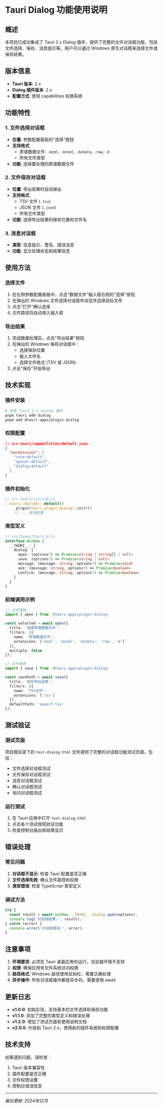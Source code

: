# Tauri Dialog 功能使用说明

## 概述

本项目已成功集成了 Tauri 2.x Dialog 插件，提供了完整的文件对话框功能，包括文件选择、保存、消息提示等。用户可以通过 Windows 原生对话框来选择文件或保存结果。

## 版本信息

- **Tauri 版本**: 2.x
- **Dialog 插件版本**: 2.x
- **配置方式**: 使用 capabilities 权限系统

## 功能特性

### 1. 文件选择对话框
- **位置**: 参数配置面板的"选择"按钮
- **支持格式**: 
  - 质谱数据文件: `.mzml`, `.mzxml`, `.mzdata`, `.raw`, `.d`
  - 所有文件类型
- **功能**: 选择要处理的质谱数据文件

### 2. 文件保存对话框
- **位置**: 导出结果时自动弹出
- **支持格式**:
  - TSV 文件 (`.tsv`)
  - JSON 文件 (`.json`)
  - 所有文件类型
- **功能**: 选择导出结果的保存位置和文件名

### 3. 消息对话框
- **类型**: 信息提示、警告、错误消息
- **功能**: 显示处理状态和结果信息

## 使用方法

### 选择文件
1. 在左侧参数配置面板中，点击"数据文件"输入框右侧的"选择"按钮
2. 在弹出的 Windows 文件选择对话框中浏览并选择目标文件
3. 点击"打开"确认选择
4. 文件路径将自动填入输入框

### 导出结果
1. 完成数据处理后，点击"导出结果"按钮
2. 在弹出的 Windows 保存对话框中：
   - 选择保存位置
   - 输入文件名
   - 选择文件格式 (TSV 或 JSON)
3. 点击"保存"开始导出

## 技术实现

### 插件安装
```bash
# 安装 Tauri 2.x dialog 插件
pnpm tauri add dialog
pnpm add @tauri-apps/plugin-dialog
```

### 权限配置
```json
// src-tauri/capabilities/default.json
{
  "permissions": [
    "core:default",
    "opener:default",
    "dialog:default"
  ]
}
```

### 插件初始化
```rust
// src-tauri/src/lib.rs
::tauri::Builder::default()
    .plugin(tauri_plugin_dialog::init())
    // ... 其他配置
```

### 类型定义
```typescript
// src/types/tauri.d.ts
interface Window {
  __TAURI__: {
    dialog: {
      open: (options?) => Promise<string | string[] | null>
      save: (options?) => Promise<string | null>
      message: (message: string, options?) => Promise<void>
      ask: (message: string, options?) => Promise<boolean>
      confirm: (message: string, options?) => Promise<boolean>
    }
  }
}
```

### 前端调用示例
```typescript
// 文件选择
import { open } from '@tauri-apps/plugin-dialog'

const selected = await open({
  title: '选择质谱数据文件',
  filters: [{
    name: '质谱数据文件',
    extensions: ['mzml', 'mzxml', 'mzdata', 'raw', 'd']
  }],
  multiple: false
});

// 文件保存
import { save } from '@tauri-apps/plugin-dialog'

const savePath = await save({
  title: '保存导出结果',
  filters: [{
    name: 'TSV文件',
    extensions: ['tsv']
  }],
  defaultPath: 'export.tsv'
});
```

## 测试验证

### 测试页面
项目根目录下的 `test-dialog.html` 文件提供了完整的对话框功能测试页面，包括：
- 文件选择对话框测试
- 文件保存对话框测试
- 消息对话框测试
- 确认对话框测试
- 询问对话框测试

### 运行测试
1. 在 Tauri 应用中打开 `test-dialog.html`
2. 点击各个测试按钮验证功能
3. 检查控制台输出和结果显示

## 错误处理

### 常见问题
1. **对话框不显示**: 检查 Tauri 配置是否正确
2. **文件选择失败**: 确认文件路径和权限
3. **类型错误**: 检查 TypeScript 类型定义

### 调试方法
```typescript
try {
  const result = await window.__TAURI__.dialog.open(options);
  console.log('对话框结果:', result);
} catch (error) {
  console.error('对话框错误:', error);
}
```

## 注意事项

1. **环境要求**: 必须在 Tauri 桌面应用中运行，浏览器环境不支持
2. **权限**: 确保应用有文件系统访问权限
3. **路径格式**: Windows 路径使用反斜杠，需要正确处理
4. **异步操作**: 所有对话框操作都是异步的，需要使用 await

## 更新日志

- **v1.0.0**: 初始实现，支持基本的文件选择和保存功能
- **v1.1.0**: 添加了完整的类型定义和错误处理
- **v1.2.0**: 增加了测试页面和使用说明文档
- **v2.0.0**: 升级到 Tauri 2.x，使用新的插件系统和权限配置

## 技术支持

如果遇到问题，请检查：
1. Tauri 版本兼容性
2. 插件配置是否正确
3. 文件权限设置
4. 控制台错误信息

---

*最后更新: 2024年12月*

